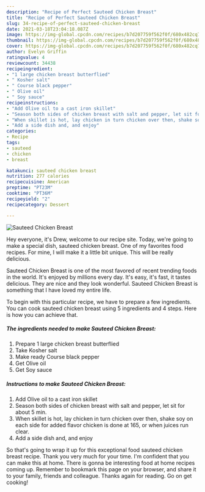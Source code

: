 ```yaml
---
description: "Recipe of Perfect Sauteed Chicken Breast"
title: "Recipe of Perfect Sauteed Chicken Breast"
slug: 34-recipe-of-perfect-sauteed-chicken-breast
date: 2021-03-18T23:04:18.087Z
image: https://img-global.cpcdn.com/recipes/b7d207759f562f0f/680x482cq70/sauteed-chicken-breast-recipe-main-photo.jpg
thumbnail: https://img-global.cpcdn.com/recipes/b7d207759f562f0f/680x482cq70/sauteed-chicken-breast-recipe-main-photo.jpg
cover: https://img-global.cpcdn.com/recipes/b7d207759f562f0f/680x482cq70/sauteed-chicken-breast-recipe-main-photo.jpg
author: Evelyn Griffin
ratingvalue: 4
reviewcount: 34438
recipeingredient:
- "1 large chicken breast butterflied"
- " Kosher salt"
- " Course black pepper"
- " Olive oil"
- " Soy sauce"
recipeinstructions:
- "Add Olive oil to a cast iron skillet"
- "Season both sides of chicken breast with salt and pepper, let sit for about 5 min."
- "When skillet is hot, lay chicken in turn chicken over then, shake soy on each side for added flavor chicken is done at 165, or when juices run clear."
- "Add a side dish and, and enjoy"
categories:
- Recipe
tags:
- sauteed
- chicken
- breast

katakunci: sauteed chicken breast 
nutrition: 277 calories
recipecuisine: American
preptime: "PT23M"
cooktime: "PT36M"
recipeyield: "2"
recipecategory: Dessert

---
```



![Sauteed Chicken Breast](https://img-global.cpcdn.com/recipes/b7d207759f562f0f/680x482cq70/sauteed-chicken-breast-recipe-main-photo.jpg)

Hey everyone, it's Drew, welcome to our recipe site. Today, we're going to make a special dish, sauteed chicken breast. One of my favorites food recipes. For mine, I will make it a little bit unique. This will be really delicious.

Sauteed Chicken Breast is one of the most favored of recent trending foods in the world. It's enjoyed by millions every day. It's easy, it's fast, it tastes delicious. They are nice and they look wonderful. Sauteed Chicken Breast is something that I have loved my entire life.




To begin with this particular recipe, we have to prepare a few ingredients. You can cook sauteed chicken breast using 5 ingredients and 4 steps. Here is how you can achieve that.

<!--inarticleads1-->

##### The ingredients needed to make Sauteed Chicken Breast:

1. Prepare 1 large chicken breast butterflied
1. Take  Kosher salt
1. Make ready  Course black pepper
1. Get  Olive oil
1. Get  Soy sauce




<!--inarticleads2-->

##### Instructions to make Sauteed Chicken Breast:

1. Add Olive oil to a cast iron skillet
1. Season both sides of chicken breast with salt and pepper, let sit for about 5 min.
1. When skillet is hot, lay chicken in turn chicken over then, shake soy on each side for added flavor chicken is done at 165, or when juices run clear.
1. Add a side dish and, and enjoy




So that's going to wrap it up for this exceptional food sauteed chicken breast recipe. Thank you very much for your time. I'm confident that you can make this at home. There is gonna be interesting food at home recipes coming up. Remember to bookmark this page on your browser, and share it to your family, friends and colleague. Thanks again for reading. Go on get cooking!
